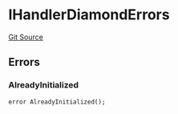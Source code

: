 # IHandlerDiamondErrors
[Git Source](https://github.com/thrackle-io/tron/blob/4674814db01d3b90ed90d394187432e47d662f5c/src/common/IErrors.sol)


## Errors
### AlreadyInitialized

```solidity
error AlreadyInitialized();
```

